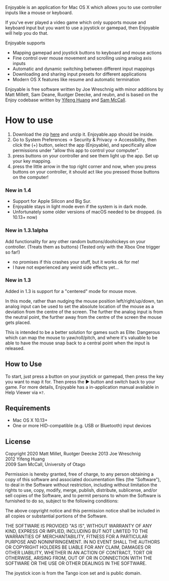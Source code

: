 Enjoyable is an application for Mac OS X which allows you to use
controller inputs like a mouse or keyboard.

If you've ever played a video game which only supports mouse and
keyboard input but you want to use a joystick or gamepad, then
Enjoyable will help you do that.

Enjoyable supports

 * Mapping gamepad and joystick buttons to keyboard and mouse actions
 * Fine control over mouse movement and scrolling using analog axis
   inputs
 * Automatic and dynamic switching between different input mappings
 * Downloading and sharing input presets for different applications
 * Modern OS X features like resume and automatic termination

Enjoyable is free software written by Joe Wreschnig with minor additions
by Matt Millett, Sam Deane, Ruotger Deecke, and reubn, and is based on the Enjoy codebase written by [Yifeng Huang](http://nongraphical.com)
and [Sam McCall](http://abstractable.net/enjoy/).


# How to use
1. Download the zip [here](https://github.com/millett/enjoyable/raw/master/Enjoyable3.zip) and unzip it. Enjoyable.app should be inside.
2. Go to System Preferences -> Security & Privacy -> Accessibility, then click the (+) button, select the app (Enjoyable), and specifically allow permissions under "allow this app to control your computer".
3. press buttons on your controller and see them light up the app. Set up your key mapping.
4. press the little arrow in the top right corner and now, when you press buttons on your controller, it should act like you pressed those buttons on the computer!

### New in 1.4

- Support for Apple Silicon and Big Sur.
- Enjoyable stays in light mode even if the system is in dark mode.
- Unfortunately some older versions of macOS needed to be dropped. (is 10.13+ now)

### New in 1.3.1alpha
Add functionality for any other random buttons/doohickeys on your controller. (Treats them as buttons)
(Tested only with the Xbox One trigger so far!)
- no promises if this crashes your stuff, but it works ok for me!
 - I have not experienced any weird side effects yet...
 
### New in 1.3

Added in 1.3 is support for a "centered" mode for mouse move.

In this mode, rather than nudging the mouse position left/right/up/down, tan analog input can be
used to set the absolute location of the mouse as a deviation from the centre of the screen. The further
the analog input is from the neutral point, the further away from the centre of the screen the mouse
gets placed. 

This is intended to be a better solution for games such as Elite: Dangerous which can map the mouse
to yaw/roll/pitch, and where it's valuable to be able to have the mouse snap back to a central point
when the input is released.

## How to Use

To start, just press a button on your joystick or gamepad, then press
the key you want to map it for. Then press the ▶ button and switch
back to your game. For more details, Enjoyable has a in-application
manual available in Help Viewer via `⌘?`.

## Requirements

* Mac OS X 10.13+
* One or more HID-compatible (e.g. USB or Bluetooth) input devices

## License

Copyright 2020 Matt Millet, Ruotger Deecke
		  2013 Joe Wreschnig  
          2012 Yifeng Huang  
          2009 Sam McCall, University of Otago

Permission is hereby granted, free of charge, to any person obtaining
a copy of this software and associated documentation files (the
"Software"), to deal in the Software without restriction, including
without limitation the rights to use, copy, modify, merge, publish,
distribute, sublicense, and/or sell copies of the Software, and to
permit persons to whom the Software is furnished to do so, subject to
the following conditions:

The above copyright notice and this permission notice shall be
included in all copies or substantial portions of the Software.

THE SOFTWARE IS PROVIDED "AS IS", WITHOUT WARRANTY OF ANY KIND,
EXPRESS OR IMPLIED, INCLUDING BUT NOT LIMITED TO THE WARRANTIES OF
MERCHANTABILITY, FITNESS FOR A PARTICULAR PURPOSE AND NONINFRINGEMENT.
IN NO EVENT SHALL THE AUTHORS OR COPYRIGHT HOLDERS BE LIABLE FOR ANY
CLAIM, DAMAGES OR OTHER LIABILITY, WHETHER IN AN ACTION OF CONTRACT,
TORT OR OTHERWISE, ARISING FROM, OUT OF OR IN CONNECTION WITH THE
SOFTWARE OR THE USE OR OTHER DEALINGS IN THE SOFTWARE.

The joystick icon is from the Tango icon set and is public domain.

